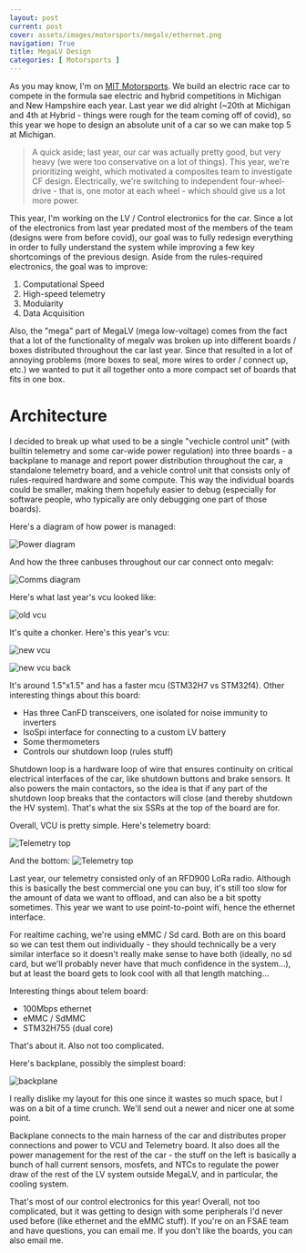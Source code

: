 ```yaml
---
layout: post
current: post
cover: assets/images/motorsports/megalv/ethernet.png
navigation: True
title: MegaLV Design
categories: [ Motorsports ]
---
```


As you may know, I'm on [MIT Motorsports](https://www.instagram.com/mitmotorsports/). We build an electric race car to compete in the formula sae electric and hybrid competitions in Michigan and New Hampshire each year. Last year we did alright (~20th at Michigan and 4th at Hybrid - things were rough for the team coming off of covid), so this year we hope to design an absolute unit of a car so we can make top 5 at Michigan. 

> A quick aside; last year, our car was actually pretty good, but very heavy (we were too conservative on a lot of things). This year, we're prioritizing weight, which motivated a composites team to investigate CF design. Electrically, we're switching to independent four-wheel-drive - that is, one motor at each wheel - which should give us a lot more power. 

This year, I'm working on the LV / Control electronics for the car. Since a lot of the electronics from last year predated most of the members of the team (designs were from before covid), our goal was to fully redesign everything in order to fully understand the system while improving a few key shortcomings of the previous design. Aside from the rules-required electronics, the goal was to improve: 

1. Computational Speed
2. High-speed telemetry
3. Modularity
4. Data Acquisition

Also, the "mega" part of MegaLV (mega low-voltage) comes from the fact that a lot of the functionality of megalv was broken up into different boards / boxes distributed throughout the car last year. Since that resulted in a lot of annoying problems (more boxes to seal, more wires to order / connect up, etc.) we wanted to put it all together onto a more compact set of boards that fits in one box. 

# Architecture

I decided to break up what used to be a single "vechicle control unit" (with builtin telemetry and some car-wide power regulation) into three boards - a backplane to manage and report power distribution throughout the car, a standalone telemetry board, and a vehicle control unit that consists only of rules-required hardware and some compute. This way the individual boards could be smaller, making them hopefuly easier to debug (especially for software people, who typically are only debugging one part of those boards). 

Here's a diagram of how power is managed:

![Power diagram](assets/images/motorsports/megalv/powerdiagram.png)

And how the three canbuses throughout our car connect onto megalv:

![Comms diagram](assets/images/motorsports/megalv/commsdiagram.png)

Here's what last year's vcu looked like:

![old vcu](assets/images/motorsports/megalv/oldvcu.png)

It's quite a chonker. Here's this year's vcu:

![new vcu](assets/images/motorsports/megalv/newvcu.png)

![new vcu back](assets/images/motorsports/megalv/newvcuback.png)

It's around 1.5"x1.5" and has a faster mcu (STM32H7 vs STM32f4). Other interesting things about this board:
- Has three CanFD transceivers, one isolated for noise immunity to inverters
- IsoSpi interface for connecting to a custom LV battery
- Some thermometers
- Controls our shutdown loop (rules stuff)

Shutdown loop is a hardware loop of wire that ensures continuity on critical electrical interfaces of the car, like shutdown buttons and brake sensors. It also powers the main contactors, so the idea is that if any part of the shutdown loop breaks that the contactors will close (and thereby shutdown the HV system). That's what the six SSRs at the top of the board are for. 

Overall, VCU is pretty simple. Here's telemetry board:

![Telemetry top](assets/images/motorsports/megalv/telemtop.png)

And the bottom:
![Telemetry top](assets/images/motorsports/megalv/telembottom.png)

Last year, our telemetry consisted only of an RFD900 LoRa radio. Although this is basically the best commercial one you can buy, it's still too slow for the amount of data we want to offload, and can also be a bit spotty sometimes. This year we want to use point-to-point wifi, hence the ethernet interface. 

For realtime caching, we're using eMMC / Sd card. Both are on this board so we can test them out individually - they should technically be a very similar interface so it doesn't really make sense to have both (ideally, no sd card, but we'll probably never have that much confidence in the system...), but at least the board gets to look cool with all that length matching...

Interesting things about telem board:
- 100Mbps ethernet
- eMMC / SdMMC
- STM32H755 (dual core)

That's about it. Also not too complicated. 

Here's backplane, possibly the simplest board:

![backplane](assets/images/motorsports/megalv/backplane.png)

I really dislike my layout for this one since it wastes so much space, but I was on a bit of a time crunch. We'll send out a newer and nicer one at some point. 

Backplane connects to the main harness of the car and distributes proper connections and power to VCU and Telemetry board. It also does all the power management for the rest of the car - the stuff on the left is basically a bunch of hall current sensors, mosfets, and NTCs to regulate the power draw of the rest of the LV system outside MegaLV, and in  particular, the cooling system.

That's most of our control electronics for this year! Overall, not too complicated, but it was getting to design with some peripherals I'd never used before (like ethernet and the eMMC stuff). If you're on an FSAE team and have questions, you can email me. If you don't like the boards, you can also email me. 